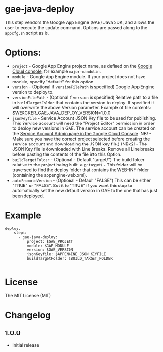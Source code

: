 # gae-java-deploy

This step vendors the Google App Engine (GAE) Java SDK, and allows the user to execute the
update command. Options are passed along to the `appcfg.sh` script as is.

# Options:

* `project` - Google App Engine project name, as defined on the [Google Cloud console](https://console.cloud.google.com/), for example `major-mandolin`.
* `module` - Google App Engine module. If your project does not have module, specify "default" for this option.
* `version` - (Optional if `versionFilePath` is specified) Google App Engine version to deploy to.
* `versionFilePath` - (Optional if `version` is specified) Relative path to a file in `buildTargetFolder` that contains the version to deploy.  If specified it will overwrite the above Version parameter.  Example of file contents: $WERCKER_GAE_JAVA_DEPLOY_VERSION=1.0.0 
* `jsonKeyfile` - Service Account JSON Key file to be used for publishing.  This Service account will need the "Project Editor" permission in order to deploy new versions in GAE.  The service account can be created on the [Service Account Admin page in the Google Cloud Console](https://console.cloud.google.com/iam-admin/serviceaccounts/project) (NB! - Make sure you have the correct project selected before creating the service account and downloading the JSON key file.)  (NBx2! - The JSON Key file is downloaded with Line Breaks.  Remove all Line breaks before pasting the contents of the file into this Option.
* `buildTargetFolder` - (Optional - Default "target/") The build folder relative to the project being built.  e.g: target/  - This folder will be traversed to find the deploy folder that contains the WEB-INF folder (containing the appengine-web.xml).
* `autoPromoteVersion` - (Optional - Default "FALSE")  This can be either "TRUE" or "FALSE".  Set it to "TRUE" if you want this step to automatically set the new default version in GAE to the one that has just been deployed.

# Example

```
deploy:
    steps:
      - gae-java-deploy:
          project: $GAE_PROJECT
          module: $GAE_MODULE
          version: $GAE_VERSION
          jsonKeyfile: $APPENGINE_JSON_KEYFILE
          buildTargetFolder: $BUILD_TARGET_FOLDER
          
```

# License

The MIT License (MIT)

# Changelog

## 1.0.0

- Initial release
